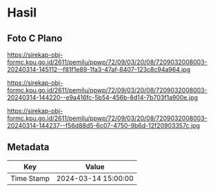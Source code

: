 # Hasil

## Foto C Plano

https://sirekap-obj-formc.kpu.go.id/2611/pemilu/ppwp/72/09/03/20/08/7209032008003-20240314-145112--f81f1e89-1fa3-47af-8407-123c8c94a964.jpg

https://sirekap-obj-formc.kpu.go.id/2611/pemilu/ppwp/72/09/03/20/08/7209032008003-20240314-144220--e9a416fc-5b54-456b-8d14-7b703f1a900e.jpg

https://sirekap-obj-formc.kpu.go.id/2611/pemilu/ppwp/72/09/03/20/08/7209032008003-20240314-144237--f56d88d5-6c07-4750-9b6d-12f20903357c.jpg


## Metadata

| Key        | Value               |
| ---------- | ------------------- |
| Time Stamp | 2024-03-14 15:00:00 |




